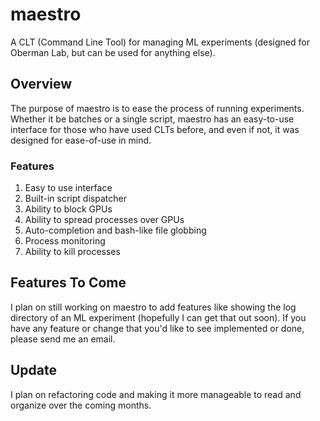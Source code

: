 # maestro
A CLT (Command Line Tool) for managing ML experiments (designed for Oberman Lab, but can be used for anything else).

## Overview

The purpose of maestro is to ease the process of running experiments. Whether it be batches or a single script, maestro has an easy-to-use interface for those who have used CLTs before, and even if not, it was designed for ease-of-use in mind.

### Features
1. Easy to use interface
2. Built-in script dispatcher
 1. Ability to block GPUs
 2. Ability to spread processes over GPUs
3. Auto-completion and bash-like file globbing
4. Process monitoring
5. Ability to kill processes

## Features To Come

I plan on still working on maestro to add features like showing the log directory of an ML experiment (hopefully I can get that out soon). If you have any feature or change that you'd like to see implemented or done, please send me an email.

## Update

I plan on refactoring code and making it more manageable to read and organize over the coming months.
